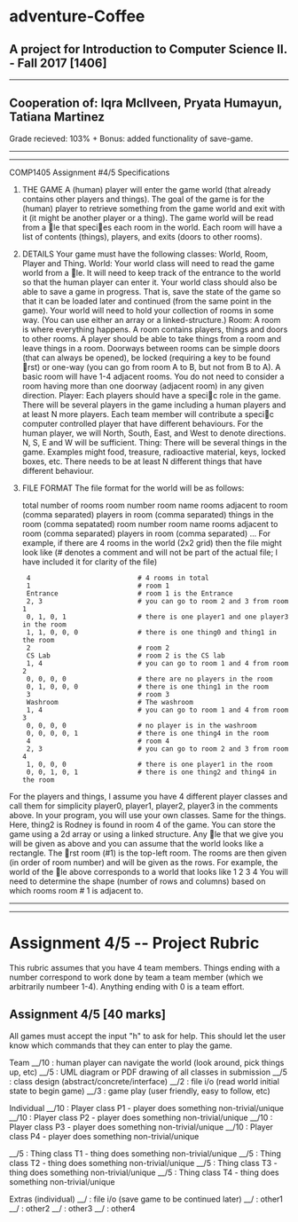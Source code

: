 # adventure-Coffee

A project for Introduction to Computer Science II. - Fall 2017 [1406] 
  -------------------------------------------------------------------------------------------------
  -------------------------------------------------------------------------------------------------
  Cooperation of: Iqra McIlveen, Pryata Humayun, Tatiana Martinez
  -----------------------------
  Grade recieved: 103% 
    + Bonus: added functionality of save-game.
  
  -------------------------------------------------------------------------------------------------
  -------------------------------------------------------------------------------------------------
  
COMP1405 Assignment #4/5 Specifications
1. THE GAME
  A (human) player will enter the game world (that already
  contains other players and things). The goal of the game is for the (human) player to retrieve
  something from the game world and exit with it (it might be another player or a thing).
  The game world will be read from a le that species each room in the world. Each room will
  have a list of contents (things), players, and exits (doors to other rooms).

2. DETAILS
  Your game must have the following classes: World, Room, Player and Thing.
  World: 
    Your world class will need to read the game world from a le. It will need to keep track
    of the entrance to the world so that the human player can enter it. Your world class should also be
    able to save a game in progress. That is, save the state of the game so that it can be loaded later
    and continued (from the same point in the game). Your world will need to hold your collection of
    rooms in some way. (You can use either an array or a linked-structure.)
  Room: 
    A room is where everything happens. A room contains players, things and doors to other
    rooms. A player should be able to take things from a room and leave things in a room. Doorways
    between rooms can be simple doors (that can always be opened), be locked (requiring a key to
    be found rst) or one-way (you can go from room A to B, but not from B to A). A basic room
    will have 1-4 adjacent rooms. You do not need to consider a room having more than one doorway
    (adjacent room) in any given direction.
  Player: 
    Each players should have a specic role in the game. There will be several players in the
    game including a human players and at least N more players. Each team member will contribute
    a specic computer controlled player that have different behaviours.
    For the human player, we will North, South, East, and West to denote directions. N, S, E and
    W will be sufficient.
  Thing: 
    There will be several things in the game. Examples might food, treasure, radioactive
    material, keys, locked boxes, etc. There needs to be at least N different things that have different
    behaviour.
    
3. FILE FORMAT
  The file format for the world will be as follows:
  
      total number of rooms
      room number
      room name
      rooms adjacent to room (comma separated)
      players in room (comma separated)
      things in the room (comma sepatated)
      room number
      room name
      rooms adjacent to room (comma separated)
      players in room (comma separated)
      ...
  For example, if there are 4 rooms in the world (2x2 grid) then the file might look like (# denotes
  a comment and will not be part of the actual file; I have included it for clarity of the file)
  
        4                           # 4 rooms in total
        1                           # room 1
        Entrance                    # room 1 is the Entrance
        2, 3                        # you can go to room 2 and 3 from room 1
        0, 1, 0, 1                  # there is one player1 and one player3 in the room
        1, 1, 0, 0, 0               # there is one thing0 and thing1 in the room
        2                           # room 2
        CS Lab                      # room 2 is the CS lab
        1, 4                        # you can go to room 1 and 4 from room 2
        0, 0, 0, 0                  # there are no players in the room
        0, 1, 0, 0, 0               # there is one thing1 in the room
        3                           # room 3
        Washroom                    # The washroom
        1, 4                        # you can go to room 1 and 4 from room 3
        0, 0, 0, 0                  # no player is in the washroom
        0, 0, 0, 0, 1               # there is one thing4 in the room
        4                           # room 4
        2, 3                        # you can go to room 2 and 3 from room 4
        1, 0, 0, 0                  # there is one player1 in the room
        0, 0, 1, 0, 1               # there is one thing2 and thing4 in the room
        
        
  For the players and things, I assume you have 4 different player classes and call them for
  simplicity player0, player1, player2, player3 in the comments above. In your program, you will use
  your own classes. Same for the things. Here, thing2 is Rodney is found in room 4 of the game.
  You can store the game using a 2d array or using a linked structure. Any le that we give you
  will be given as above and you can assume that the world looks like a rectangle. The rst room
  (#1) is the top-left room. The rooms are then given (in order of room number) and will be given
  as the rows. For example, the world of the le above corresponds to a world that looks like
  1 2
  3 4
  You will need to determine the shape (number of rows and columns) based on which rooms
  room # 1 is adjacent to.
  
  -------------------------------------------------------------------------------------------------
  -------------------------------------------------------------------------------------------------
  
Assignment 4/5 -- Project Rubric
================================

This rubric assumes that you have 4 team members. Things ending with a number correspond to work done by team a team member (which we arbitrarily numbeer 1-4). Anything ending with 0 is a team effort.

Assignment 4/5 [40 marks]
-------------------------

All games must accept the input "h" to ask for help. This should let the user know which commands that they can enter to play the game.

Team
__/10 : human player can navigate the world (look around, pick things up, etc)
__/5 : UML diagram or PDF drawing of all classes in submission
__/5 : class design (abstract/concrete/interface) 
__/2 : file i/o (read world initial state to begin game)
__/3 : game play (user friendly, easy to follow, etc)


Individual
__/10 : Player class P1 - player does something non-trivial/unique
__/10 : Player class P2 - player does something non-trivial/unique
__/10 : Player class P3 - player does something non-trivial/unique
__/10 : Player class P4 - player does something non-trivial/unique

__/5 : Thing class T1 - thing does something non-trivial/unique
__/5 : Thing class T2 - thing does something non-trivial/unique
__/5 : Thing class T3 - thing does something non-trivial/unique
__/5 : Thing class T4 - thing does something non-trivial/unique

Extras (individual)
__/ : file i/o (save game to be continued later)
__/ : other1
__/ : other2
__/ : other3
__/ : other4
